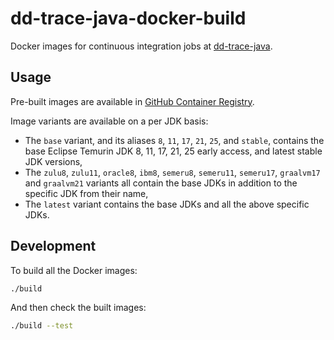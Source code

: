 # dd-trace-java-docker-build

Docker images for continuous integration jobs at [dd-trace-java](https://github.com/datadog/dd-trace-java).

## Usage

Pre-built images are available in [GitHub Container Registry](https://github.com/DataDog/dd-trace-java-docker-build/pkgs/container/dd-trace-java-docker-build).

Image variants are available on a per JDK basis:
- The `base` variant, and its aliases `8`, `11`, `17`, `21`, `25`, and `stable`, contains the base Eclipse Temurin JDK 8, 11, 17, 21, 25 early access, and latest stable JDK versions,
- The `zulu8`, `zulu11`, `oracle8`, `ibm8`, `semeru8`, `semeru11`, `semeru17`, `graalvm17` and `graalvm21` variants all contain the base JDKs in addition to the specific JDK from their name,
- The `latest` variant contains the base JDKs and all the above specific JDKs.

## Development

To build all the Docker images:

```bash
./build
```

And then check the built images:

```bash
./build --test
```
